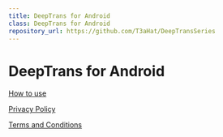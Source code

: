 ```yaml
---
title: DeepTrans for Android
class: DeepTrans for Android
repository_url: https://github.com/T3aHat/DeepTransSeries
---
```


# DeepTrans for Android
[How to use](/DeepTrans_for_Android/how_to_use)  
  
[Privacy Policy](/DeepTrans_for_Android/privacypolicy)  
  
[Terms and Conditions](/DeepTrans_for_Android/terms)

